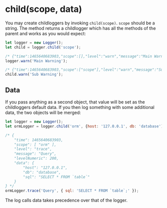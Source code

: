 # child(scope, data)
You may create childloggers by invoking `child(scope)`. `scope` should be a string.
The method returns a childlogger which has all the methods of the parent and works as you would expect:

```js
let logger = new Logger();
let child = logger.child('scope');

/* {"time":1465640683903,"scope":[],"level":"warn","message":"Main Warning!","levelNumeric":200} */
logger.warn('Main Warning');

/* {"time":1465640683903,"scope":["scope"],"level":"warn","message":"Sub Warning!","levelNumeric":200} */
child.warn('Sub Warning');
```

## Data
If you pass anything as a second object, that value will be set as the childloggers default data.
If you then log something with some additional data, the two objects will be merged:

```js
let logger = new Logger();
let ormLogger = logger.child('orm', {host: '127.0.0.1', db: 'database');

/* {
	"time": 1465640683903,
	"scope": [ "orm" ],
	"level": "trace",
	"message": "Query",
	"levelNumeric": 200,
	"data": {
		"host": "127.0.0.1",
		"db": "database",
		"sql": "SELECT * FROM `table`"
	}	
} */
ormLogger.trace('Query', { sql: 'SELECT * FROM `table`;' });
```

The log calls data takes precedence over that of the logger.